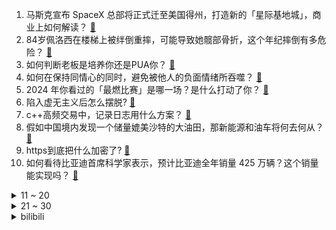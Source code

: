 1. 马斯克宣布 SpaceX 总部将正式迁至美国得州，打造新的「星际基地城」，商业上如何解读？ [:link:](https://www.zhihu.com/question/6867560931)
2. 84岁佩洛西在楼梯上被绊倒重摔，可能导致她髋部骨折，这个年纪摔倒有多危险？ [:link:](https://www.zhihu.com/question/6830085969)
3. 如何判断老板是培养你还是PUA你？ [:link:](https://www.zhihu.com/question/5380669689)
4. 如何在保持同情心的同时，避免被他人的负面情绪所吞噬？ [:link:](https://www.zhihu.com/question/3222505290)
5. 2024 年你看过的「最燃比赛」是哪一场？是什么打动了你？ [:link:](https://www.zhihu.com/question/6667106895)
6. 陷入虚无主义后怎么摆脱? [:link:](https://www.zhihu.com/question/4377645487)
7. c++高频交易中，记录日志用什么方案？ [:link:](https://www.zhihu.com/question/635006041)
8. 假如中国境内发现一个储量媲美沙特的大油田，那新能源和油车将何去何从？ [:link:](https://www.zhihu.com/question/6834528575)
9. https到底把什么加密了? [:link:](https://www.zhihu.com/question/326876165)
10. 如何看待比亚迪首席科学家表示，预计比亚迪全年销量 425 万辆？这个销量能实现吗？ [:link:](https://www.zhihu.com/question/6847896477)
<details>
<summary>11 ~ 20</summary>

11. 尹锡悦在总统任期内做出了哪些成绩？是什么导致他最终被弹劾？ [:link:](https://www.zhihu.com/question/6847944906)
12. 人类历史上最伟大的发明是什么？ [:link:](https://www.zhihu.com/question/20108750)
13. 所有行业里销售是距离财富自由最近的行业吗？ [:link:](https://www.zhihu.com/question/6832417527)
14. 为什么同为渐冻症，霍金活到76岁，而蔡磊却已呼吸衰竭？ [:link:](https://www.zhihu.com/question/641422453)
15. 24-25 赛季英超第16轮曼城 1:2 曼联，如何评价这场比赛？ [:link:](https://www.zhihu.com/question/6956173064)
16. 如何评价美国的陪审团制度？ [:link:](https://www.zhihu.com/question/29907251)
17. 朱丹吃了 40 多年鸡蛋才发现过敏，已导致严重心悸，多处结节，哪些食物过敏不易察觉？过敏后能自愈吗？ [:link:](https://www.zhihu.com/question/6819911918)
18. 成都一小区拆除水塔时吊车吊臂连塔顶突然倒下，这起事故的具体原因是什么？目前调查进展如何？ [:link:](https://www.zhihu.com/question/6672436067)
19. 最好的爱，是不放弃呢？还是不打扰呢？ [:link:](https://www.zhihu.com/question/6869580917)
20. 如何评价TV动画《BanG Dream! Ave Mujica》的OP？ [:link:](https://www.zhihu.com/question/6913571146)
</details>
<details>
<summary>21 ~ 30</summary>

21. 你如何评价日剧《半泽直树》？ [:link:](https://www.zhihu.com/question/21355533)
22. 北京曾经最大的奥迪 4S 店称，已停止一汽奥迪品牌的经销业务，为什么突然停售？是否意味着油车大势已去？ [:link:](https://www.zhihu.com/question/6315002313)
23. 2025 年房贷利率还会继续降低吗？预计还有哪些「大招」可能落地？ [:link:](https://www.zhihu.com/question/6752093693)
24. 人生有遗憾，该怎么面对? [:link:](https://www.zhihu.com/question/6837259045)
25. 请问大家如何评价美国高超音速导弹暗鹰LRWH导弹试射成功？ [:link:](https://www.zhihu.com/question/6750378386)
26. S 14 决胜局 Bigwe i建议选塞拉斯 Knight/ELK 坚持选狐狸，该决策背后有何考虑？ [:link:](https://www.zhihu.com/question/6381996649)
27. 如果穿越成明末江南大财主，如何逐鹿天下? [:link:](https://www.zhihu.com/question/5013612436)
28. 如何看待丁立人残局阶段巨大失误输给古克什，未能捍卫世界冠军头衔？ [:link:](https://www.zhihu.com/question/6693129730)
29. 德法英等国外长发表声明，支持乌克兰加入北约，乌克兰是否会加入？将对国际局势带来哪些影响？ [:link:](https://www.zhihu.com/question/6824545037)
30. 冰雪运动为什么让人越来越「上头」？「尔滨」之后，谁能接住冰雪经济的「泼天富贵」？ [:link:](https://www.zhihu.com/question/6112315953)
</details><details>
<summary>bilibili</summary>

</details>